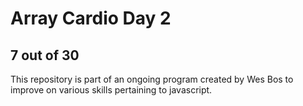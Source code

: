 # Array Cardio Day 2
## 7 out of 30
This repository is part of an ongoing program created by Wes Bos to improve on various skills pertaining to javascript.
